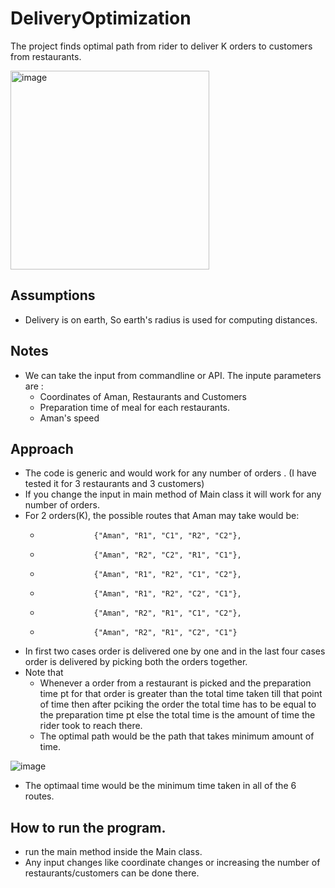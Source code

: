 # DeliveryOptimization
The project finds optimal path from rider to deliver K orders to customers from restaurants.

<img width="318" alt="image" src="https://github.com/rajnishganguli/DeliveryOptimization/assets/15128553/1e05be63-86cc-48c7-8e93-c69797654ac5">

## Assumptions
* Delivery is on earth, So earth's radius is used for computing distances.

## Notes
* We can take the input from commandline or API. The inpute parameters are : 
  * Coordinates of Aman, Restaurants and Customers
  * Preparation time of meal for each restaurants.
  * Aman's speed 

## Approach
* The code is generic and would work for any number of orders . (I have tested it for 3 restaurants and 3 customers)
* If you change the input in main method of Main class it will work for any number of orders.
* For 2 orders(K), the possible routes that Aman may take would be:
     *                 {"Aman", "R1", "C1", "R2", "C2"},
     *                 {"Aman", "R2", "C2", "R1", "C1"},
     *                 {"Aman", "R1", "R2", "C1", "C2"},
     *                 {"Aman", "R1", "R2", "C2", "C1"},
     *                 {"Aman", "R2", "R1", "C1", "C2"},
     *                 {"Aman", "R2", "R1", "C2", "C1"}
* In first two cases order is delivered one by one and in the last four cases order is delivered by picking both the orders together.
* Note that
  * Whenever a order from a restaurant is picked and the preparation time pt for that order is greater than the total time taken till that point of time then after pciking the order the total time has to be equal to the preparation time pt else the total time is the amount of time the rider took to reach there.
  * The optimal path would be the path that takes minimum amount of time.

![image](https://github.com/rajnishganguli/DeliveryOptimization/assets/15128553/0a4d47d7-4308-4373-b5a2-ff45c8465555)

* The optimaal time would be the minimum time taken in all of the 6 routes.
 
## How to run the program.
* run the main method inside the Main class.
* Any input changes like coordinate changes or increasing the number of restaurants/customers can be done there.




